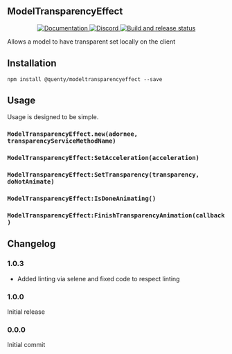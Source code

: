 ## ModelTransparencyEffect
<div align="center">
  <a href="http://quenty.github.io/api/">
    <img src="https://img.shields.io/badge/docs-website-green.svg" alt="Documentation" />
  </a>
  <a href="https://discord.gg/mhtGUS8">
    <img src="https://img.shields.io/badge/discord-nevermore-blue.svg" alt="Discord" />
  </a>
  <a href="https://github.com/Quenty/NevermoreEngine/actions">
    <img src="https://github.com/Quenty/NevermoreEngine/actions/workflows/build.yml/badge.svg" alt="Build and release status" />
  </a>
</div>

Allows a model to have transparent set locally on the client

## Installation
```
npm install @quenty/modeltransparencyeffect --save
```

## Usage
Usage is designed to be simple.

### `ModelTransparencyEffect.new(adornee, transparencyServiceMethodName)`

### `ModelTransparencyEffect:SetAcceleration(acceleration)`

### `ModelTransparencyEffect:SetTransparency(transparency, doNotAnimate)`

### `ModelTransparencyEffect:IsDoneAnimating()`

### `ModelTransparencyEffect:FinishTransparencyAnimation(callback)`


## Changelog

### 1.0.3
- Added linting via selene and fixed code to respect linting

### 1.0.0
Initial release

### 0.0.0
Initial commit

